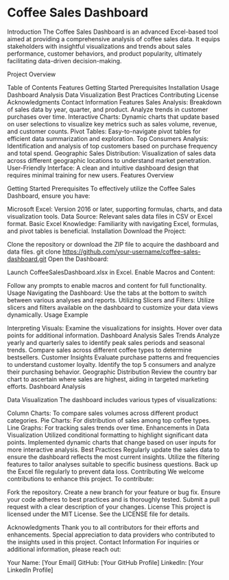 # Coffee Sales Dashboard
Introduction
The Coffee Sales Dashboard is an advanced Excel-based tool aimed at providing a comprehensive analysis of coffee sales data. It equips stakeholders with insightful visualizations and trends about sales performance, customer behaviors, and product popularity, ultimately facilitating data-driven decision-making.

Project Overview <!-- Replace with your image path -->

Table of Contents
Features
Getting Started
Prerequisites
Installation
Usage
Dashboard Analysis
Data Visualization
Best Practices
Contributing
License
Acknowledgments
Contact Information
Features
Sales Analysis: Breakdown of sales data by year, quarter, and product. Analyze trends in customer purchases over time.
Interactive Charts: Dynamic charts that update based on user selections to visualize key metrics such as sales volume, revenue, and customer counts.
Pivot Tables: Easy-to-navigate pivot tables for efficient data summarization and exploration.
Top Consumers Analysis: Identification and analysis of top customers based on purchase frequency and total spend.
Geographic Sales Distribution: Visualization of sales data across different geographic locations to understand market penetration.
User-Friendly Interface: A clean and intuitive dashboard design that requires minimal training for new users.
Features Overview <!-- Replace with your image path -->

Getting Started
Prerequisites
To effectively utilize the Coffee Sales Dashboard, ensure you have:

Microsoft Excel: Version 2016 or later, supporting formulas, charts, and data visualization tools.
Data Source: Relevant sales data files in CSV or Excel format.
Basic Excel Knowledge: Familiarity with navigating Excel, formulas, and pivot tables is beneficial.
Installation
Download the Project:

Clone the repository or download the ZIP file to acquire the dashboard and data files.
git clone https://github.com/your-username/coffee-sales-dashboard.git
Open the Dashboard:

Launch CoffeeSalesDashboard.xlsx in Excel.
Enable Macros and Content:

Follow any prompts to enable macros and content for full functionality.
Usage
Navigating the Dashboard:
Use the tabs at the bottom to switch between various analyses and reports.
Utilizing Slicers and Filters:
Utilize slicers and filters available on the dashboard to customize your data views dynamically.
Usage Example <!-- Replace with your image path -->

Interpreting Visuals:
Examine the visualizations for insights. Hover over data points for additional information.
Dashboard Analysis
Sales Trends
Analyze yearly and quarterly sales to identify peak sales periods and seasonal trends.
Compare sales across different coffee types to determine bestsellers.
Customer Insights
Evaluate purchase patterns and frequencies to understand customer loyalty.
Identify the top 5 consumers and analyze their purchasing behavior.
Geographic Distribution
Review the country bar chart to ascertain where sales are highest, aiding in targeted marketing efforts.
Dashboard Analysis <!-- Replace with your image path -->

Data Visualization
The dashboard includes various types of visualizations:

Column Charts: To compare sales volumes across different product categories.
Pie Charts: For distribution of sales among top coffee types.
Line Graphs: For tracking sales trends over time.
Enhancements in Data Visualization
Utilized conditional formatting to highlight significant data points.
Implemented dynamic charts that change based on user inputs for more interactive analysis.
Best Practices
Regularly update the sales data to ensure the dashboard reflects the most current insights.
Utilize the filtering features to tailor analyses suitable to specific business questions.
Back up the Excel file regularly to prevent data loss.
Contributing
We welcome contributions to enhance this project. To contribute:

Fork the repository.
Create a new branch for your feature or bug fix.
Ensure your code adheres to best practices and is thoroughly tested.
Submit a pull request with a clear description of your changes.
License
This project is licensed under the MIT License. See the 
LICENSE file for details.

Acknowledgments
Thank you to all contributors for their efforts and enhancements.
Special appreciation to data providers who contributed to the insights used in this project.
Contact Information
For inquiries or additional information, please reach out:

Your Name: [Your Email]
GitHub: [Your GitHub Profile]
LinkedIn: [Your LinkedIn Profile]
